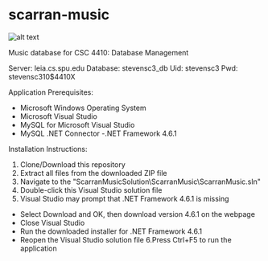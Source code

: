 # scarran-music
![alt text](https://images.samsung.com/is/image/samsung/p5/au/faq/samsung-music.png?$ORIGIN_PNG$)

Music database for CSC 4410: Database Management

Server:   leia.cs.spu.edu
Database: stevensc3_db
Uid:      stevensc3
Pwd:      stevensc310$4410X

Application Prerequisites:
- Microsoft Windows Operating System
- Microsoft Visual Studio
- MySQL for Microsoft Visual Studio
- MySQL .NET Connector
-.NET Framework 4.6.1

Installation Instructions:
1. Clone/Download this repository
2. Extract all files from the downloaded ZIP file
3. Navigate to the "ScarranMusicSolution\\ScarranMusic\\ScarranMusic.sln"
4. Double-click this Visual Studio solution file
5. Visual Studio may prompt that .NET Framework 4.6.1 is missing
+ Select Download and OK, then download version 4.6.1 on the webpage
+ Close Visual Studio
+ Run the downloaded installer for .NET Framework 4.6.1
+ Reopen the Visual Studio solution file
6.Press Ctrl+F5 to run the application

